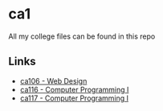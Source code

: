 # ca1

All my college files can be found in this repo

## Links
 - [ca106 - Web Design](http://student.computing.dcu.ie/~joycec27/portfolio)
 - [ca116 - Computer Programming I](http://ca116.computing.dcu.ie/)
 - [ca117 - Computer Programming I](https://ca117.computing.dcu.ie/html/index.html)